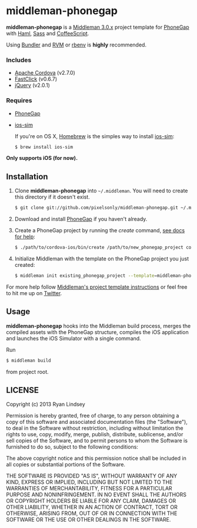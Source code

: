# middleman-phonegap

**middleman-phonegap** is a [Middleman 3.0.x](http://middlemanapp.com) project
template for [PhoneGap](http://phonegap.com) with [Haml](http://haml.info),
[Sass](http://sass-lang.com) and [CoffeeScript](http://coffeescript.org).

Using [Bundler](http://gembundler.com) and [RVM](https://rvm.io) or
[rbenv](http://rbenv.org) is **highly** recommended.

### Includes
* [Apache Cordova](http://cordova.apache.org) (v2.7.0)
* [FastClick](https://github.com/ftlabs/fastclick) (v0.6.7)
* [jQuery](http://jquery.com) (v2.0.1)

### Requires
* [PhoneGap](http://phonegap.com)
* [ios-sim](https://github.com/phonegap/ios-sim)

  If you're on OS X, [Homebrew](http://brew.sh) is the simples way to install
  [ios-sim](https://github.com/phonegap/ios-sim):
  ```bash
  $ brew install ios-sim
  ```

**Only supports iOS (for now).**

## Installation

1. Clone **middleman-phonegap** into `~/.middleman`. You will need to create
   this directory if it doesn't exist.
   ```bash
   $ git clone git://github.com/pixelsonly/middleman-phonegap.git ~/.middleman/middleman-phonegap
   ```

2. Download and install [PhoneGap](http://phonegap.com/download/) if you haven't
   already.

3. Create a PhoneGap project by running the *create* command,
   [see docs for help](http://docs.phonegap.com/en/2.7.0/guide_command-line_index.md.html#Command-Line%20Usage_ios):
   ```bash
   $ ./path/to/cordova-ios/bin/create /path/to/new_phonegap_project com.example.cordova_project_name PhonegapProjectName
   ```

4. Initialize Middleman with the template on the PhoneGap project you just
   created:
   ```bash
   $ middleman init existing_phonegap_project --template=middleman-phonegap
   ```

For more help follow [Middleman's project template instructions](http://middlemanapp.com/getting-started/) or feel free to hit me up on
[Twitter](http://twitter.com/pixelsonly).

## Usage

**middleman-phonegap** hooks into the Middleman build process, merges the
compiled assets with the PhoneGap structure, compiles the iOS application and
launches the iOS Simulator with a single command.

Run
```bash
$ middleman build
```
from project root.

## LICENSE

Copyright (c) 2013 Ryan Lindsey

Permission is hereby granted, free of charge, to any person obtaining
a copy of this software and associated documentation files (the
"Software"), to deal in the Software without restriction, including
without limitation the rights to use, copy, modify, merge, publish,
distribute, sublicense, and/or sell copies of the Software, and to
permit persons to whom the Software is furnished to do so, subject to
the following conditions:

The above copyright notice and this permission notice shall be
included in all copies or substantial portions of the Software.

THE SOFTWARE IS PROVIDED "AS IS", WITHOUT WARRANTY OF ANY KIND,
EXPRESS OR IMPLIED, INCLUDING BUT NOT LIMITED TO THE WARRANTIES OF
MERCHANTABILITY, FITNESS FOR A PARTICULAR PURPOSE AND
NONINFRINGEMENT. IN NO EVENT SHALL THE AUTHORS OR COPYRIGHT HOLDERS BE
LIABLE FOR ANY CLAIM, DAMAGES OR OTHER LIABILITY, WHETHER IN AN ACTION
OF CONTRACT, TORT OR OTHERWISE, ARISING FROM, OUT OF OR IN CONNECTION
WITH THE SOFTWARE OR THE USE OR OTHER DEALINGS IN THE SOFTWARE.
